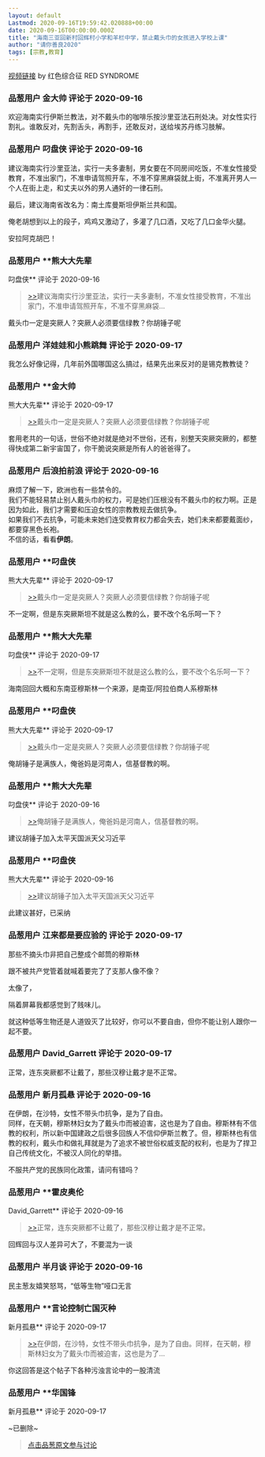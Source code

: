 ```yaml
---
layout: default
Lastmod: 2020-09-16T19:59:42.020888+00:00
date: 2020-09-16T00:00:00.000Z
title: "海南三亚回新村回辉村小学和羊栏中学，禁止戴头巾的女孩进入学校上课"
author: "请你善良2020"
tags: [宗教,教育]
---
```


[视频链接]( "https://www.youtube.com/watch?v=SP_wCQcYUPQ&ab_channel=%E7%BA%A2%E8%89%B2%E7%BB%BC%E5%90%88%E5%BE%81REDSYNDROME") by 红色综合征 RED SYNDROME

            
### 品葱用户 **金大帅** 评论于 2020-09-16
        
欢迎海南实行伊斯兰教法，对不戴头巾的咖啡乐按沙里亚法石刑处决。对女性实行割礼。谁敢反对，先割舌头，再割手，还敢反对，送给埃苏丹练习肢解。
        


            
### 品葱用户 **叼盘侠** 评论于 2020-09-16
        
建议海南实行沙里亚法，实行一夫多妻制，男女要在不同房间吃饭，不准女性接受教育，不准出家门，不准申请驾照开车，不准不穿黑麻袋就上街，不准离开男人一个人在街上走，和丈夫以外的男人通奸的一律石刑。  
  
最后，建议海南省改名为：南土库曼斯坦伊斯兰共和国。  
  
俺老胡想到以上的段子，鸡鸡又激动了，多灌了几口酒，又吃了几口金华火腿。  
  
安拉阿克胡巴！
        


            
### 品葱用户 **熊大大先辈 
叼盘侠** 评论于 2020-09-16
        
> [\>>]( "/article/item_id-497311#")建议海南实行沙里亚法，实行一夫多妻制，不准女性接受教育，不准出家门，不准申请驾照开车，不准不穿黑麻袋...

戴头巾一定是突厥人？突厥人必须要信绿教？你胡锤子呢
        


            
### 品葱用户 **洋娃娃和小熊跳舞** 评论于 2020-09-17
        
我怎么好像记得，几年前外国哪国这么搞过，结果先出来反对的是锡克教教徒？
        


            
### 品葱用户 **金大帅 
熊大大先辈** 评论于 2020-09-17
        
> [\>>]( "/article/item_id-497313#")戴头巾一定是突厥人？突厥人必须要信绿教？你胡锤子呢

  
套用老共的一句话，世俗不绝对就是绝对不世俗，还有，别整天突厥突厥的，都整得快成第二新宇宙国了，你干脆说突厥是所有人的爸爸得了。
        


            
### 品葱用户 **后浪拍前浪** 评论于 2020-09-16
        
麻烦了解一下，欧洲也有一些禁令的。  
我们不能轻易禁止别人戴头巾的权力，可是她们压根没有不戴头巾的权力啊。正是因为如此，我们才需要和压迫女性的宗教教规去做抗争。  
如果我们不去抗争，可能未来她们连受教育权力都会失去，她们未来都要戴面纱，都要穿黑色长袍。  
不信的话，看看**伊朗**。
        


            
### 品葱用户 **叼盘侠 
熊大大先辈** 评论于 2020-09-17
        
> [\>>]( "/article/item_id-497313#")戴头巾一定是突厥人？突厥人必须要信绿教？你胡锤子呢

  
  
不一定啊，但是东突厥斯坦不就是这么教的么，要不改个名乐呵一下？
        


            
### 品葱用户 **熊大大先辈 
叼盘侠** 评论于 2020-09-17
        
> [\>>]( "/article/item_id-497321#")不一定啊，但是东突厥斯坦不就是这么教的么，要不改个名乐呵一下？

海南回回大概和东南亚穆斯林一个来源，是南亚/阿拉伯商人系穆斯林
        


            
### 品葱用户 **叼盘侠 
熊大大先辈** 评论于 2020-09-17
        
> [\>>]( "/article/item_id-497313#")戴头巾一定是突厥人？突厥人必须要信绿教？你胡锤子呢

  
俺胡锤子是满族人，俺爸妈是河南人，信基督教的啊。
        


            
### 品葱用户 **熊大大先辈 
叼盘侠** 评论于 2020-09-16
        
> [\>>]( "/article/item_id-497323#")俺胡锤子是满族人，俺爸妈是河南人，信基督教的啊。

建议胡锤子加入太平天国派天父习近平
        


            
### 品葱用户 **叼盘侠 
熊大大先辈** 评论于 2020-09-16
        
> [\>>]( "/article/item_id-497324#")建议胡锤子加入太平天国派天父习近平

  
  
此建议甚好，已采纳
        


            
### 品葱用户 **江来都是要应验的** 评论于 2020-09-17
        
那些不摘头巾非把自己整成个邮筒的穆斯林  
  
跟不被共产党管着就喊着要完了了支那人像不像？  
  
太像了，  
  
隔着屏幕我都感觉到了贱味儿。  
  
  
就这种低等生物还是人道毁灭了比较好，你可以不要自由，但你不能让别人跟你一起不要。
        


            
### 品葱用户 **David_Garrett** 评论于 2020-09-17
        
正常，连东突厥都不让戴了，那些汉穆让戴才是不正常。
        


            
### 品葱用户 **新月孤悬** 评论于 2020-09-16
        
在伊朗，在沙特，女性不带头巾抗争，是为了自由。  
同样，在天朝，穆斯林妇女为了戴头巾而被迫害，这也是为了自由。穆斯林有不信教的权利，所以新中国建政之后很多回族人不信仰伊斯兰教了。但，穆斯林也有信教的权利，戴头巾和做礼拜就是为了追求不被世俗权威支配的权利，也是为了捍卫自己传统文化，不被汉人同化的举措。  
  
不服共产党的民族同化政策，请问有错吗？
        


            
### 品葱用户 **霍皮奥伦 
David_Garrett** 评论于 2020-09-16
        
> [\>>]( "/article/item_id-497433#")正常，连东突厥都不让戴了，那些汉穆让戴才是不正常。

  
回辉回与汉人差异可大了，不要混为一谈
        


            
### 品葱用户 **半月谈** 评论于 2020-09-16
        
民主葱友嬉笑怒骂，“低等生物”哑口无言
        


            
### 品葱用户 **言论控制亡国灭种 
新月孤悬** 评论于 2020-09-17
        
> [\>>]( "/article/item_id-497449#")在伊朗，在沙特，女性不带头巾抗争，是为了自由。同样，在天朝，穆斯林妇女为了戴头巾而被迫害，这也是为了...

  
  
你这回答是这个帖子下各种污浊言论中的一股清流
        


            
### 品葱用户 **华国锋 
新月孤悬** 评论于 2020-09-17
        
~已删除~
        






> [点击品葱原文参与讨论](https://pincong.rocks/article/24141)

